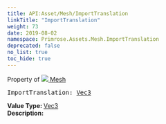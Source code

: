 ```yaml
---
title: API:Asset/Mesh/ImportTranslation
linkTitle: "ImportTranslation"
weight: 73
date: 2019-08-02
namespace: Primrose.Assets.Mesh.ImportTranslation
deprecated: false
no_list: true
toc_hide: true
---
```

Property of <a href="/docs/api-reference/Class/Mesh"><img src="/icons/silk/default.png"/>&nbsp;Mesh</a>
<pre class="method-declaration">
ImportTranslation: <a class="type" href="/docs/api-reference/DataType/Vec3">Vec3</a></pre>
<b>Value Type: </b>
<a class="type" href="/docs/api-reference/DataType/Vec3">Vec3</a>
<br/>
<b>Description: </b>